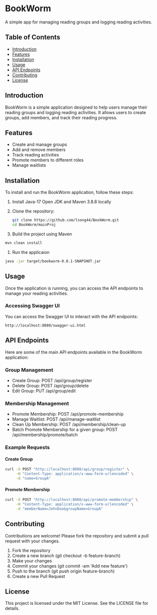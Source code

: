 # BookWorm

A simple app for managing reading groups and logging reading activities.

## Table of Contents

- [Introduction](#introduction)
- [Features](#features)
- [Installation](#installation)
- [Usage](#usage)
- [API Endpoints](#api-endpoints)
- [Contributing](#contributing)
- [License](#license)

## Introduction

BookWorm is a simple application designed to help users manage their reading groups and logging reading activities. It allows users to create groups, add members, and track their reading progress.

## Features

- Create and manage groups
- Add and remove members
- Track reading activities
- Promote members to different roles
- Manage waitlists

## Installation

To install and run the BookWorm application, follow these steps:

1. Install Java-17 Open JDK and Maven 3.8.8 locally
1. Clone the repository:

   ```sh
   git clone https://github.com/lsong44/BookWorm.git
   cd BookWorm/mainProj
   ```
1. Build the project using Maven
  ```sh
  mvn clean install
  ```
1. Run the applicaion
  ```sh
  java -jar target/bookworm-0.0.1-SNAPSHOT.jar
  ```

## Usage
Once the application is running, you can access the API endpoints to manage your reading activities.

### Accessing Swagger UI
You can access the Swagger UI to interact with the API endpoints:
```
http://localhost:8080/swagger-ui.html
```

## API Endpoints
Here are some of the main API endpoints available in the BookWorm application:

### Group Management
- Create Group: POST /api/group/register
- Delete Group: POST /api/group/delete
- Edit Group: PUT /api/group/edit

### Membership Management
- Promote Membership: POST /api/promote-membership
- Manage Waitlist: POST /api/manage-waitlist
- Clean Up Membership: POST /api/membership/clean-up
- Batch Promote Membership for a given group: POST /api/membership/promote/batch

### Example Requests
#### Create Group
```sh
curl -X POST "http://localhost:8080/api/group/register" \
     -H "Content-Type: application/x-www-form-urlencoded" \
     -d "name=GroupA"
 ```

#### Promote Membership
```sh
curl -X POST "http://localhost:8080/api/promote-membership" \
     -H "Content-Type: application/x-www-form-urlencoded" \
     -d "memberName=JohnDoe&groupName=GroupA"
```

## Contributing
Contributions are welcome! Please fork the repository and submit a pull request with your changes.

1. Fork the repository
1. Create a new branch (git checkout -b feature-branch)
1. Make your changes
1. Commit your changes (git commit -am 'Add new feature')
1. Push to the branch (git push origin feature-branch)
1. Create a new Pull Request

## License
This project is licensed under the MIT License. See the LICENSE file for details.
